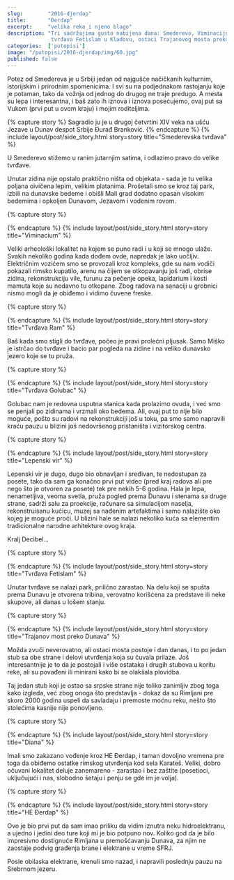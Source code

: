 ```yaml
---
slug:        "2016-djerdap"
title:       "Đerdap"
excerpt:     "velika reka i njeno blago"
description: "Tri sadržajima gusto nabijena dana: Smederevo, Viminacijum, tvrđava Ram, tvrđava Golubac, Lepenski vir, 
              tvrđava Fetislam u Kladovu, ostaci Trajanovog mosta preko Dunava, obilazak HE Đerdap, Srebrno ostrvo"
categories:  ['putopisi']
image: "/putopisi/2016-djerdap/img/60.jpg"
published: false
---
```


Potez od Smedereva je u Srbiji jedan od najgušće načičkanih kulturnim, istorijskim i prirodnim spomenicima.
I svi su na podjednakom rastojanju koje je potaman, tako da vožnja od jednog do drugog ne traje predugo. A mesta
su lepa i interesantna, i baš zato ih iznova i iznova posećujemo, ovaj put sa Vukom (prvi put u ovom kraju) i
mojim roditeljima.

{% capture story %}
Sagradio ju je u drugoj četvrtini XIV veka na ušću Jezave u Dunav despot Srbije Đurađ Branković.
{% endcapture %}
{% include layout/post/side_story.html story=story title="Smederevska tvrđava" %}

U Smederevo stižemo u ranim jutarnjim satima, i odlazimo pravo do velike tvrđave.

Unutar zidina nije opstalo praktično ništa od objekata - sada je tu velika poljana oivičena lepim, velikim
platanima. Prošetali smo se kroz taj park, izbili na dunavske bedeme i obišli Mali grad dodatno opasan
visokim bedemima i opkoljen Dunavom, Jezavom i vodenim rovom.

{% capture story %}

{% endcapture %}
{% include layout/post/side_story.html story=story title="Viminacium" %}

Veliki arheološki lokalitet na kojem se puno radi i u koji se mnogo ulaže. Svakih nekoliko godina kada dođem
ovde, napredak je lako uočljiv. Električnim vozićem smo se provozali kroz kompleks, gde su nam vodiči pokazali
rimsko kupatilo, arenu na čijem se otkopavanju još radi, obrise zidina, rekonstrukciju vile, furunu za pečenje
opeka, lapidarium i kosti mamuta koje su nedavno tu otkopane. Zbog radova na sanaciji u grobnici nismo mogli da
je obiđemo i vidimo čuvene freske.

{% capture story %}

{% endcapture %}
{% include layout/post/side_story.html story=story title="Tvrđava Ram" %}

Baš kada smo stigli do tvrđave, počeo je pravi prolećni pljusak. Samo Miško je istrčao do tvrđave i bacio par
pogleda na zidine i na veliko dunavsko jezero koje se tu pruža.

{% capture story %}

{% endcapture %}
{% include layout/post/side_story.html story=story title="Tvrđava Golubac" %}

Golubac nam je redovna usputna stanica kada prolazimo ovuda, i već smo se penjali po zidinama i vrzmali oko
bedema. Ali, ovaj put to nije bilo moguće, pošto su radovi na rekonstrukciji još u toku, pa smo samo napravili
kraću pauzu u blizini još nedovršenog pristaništa i vizitorskog centra.


{% capture story %}

{% endcapture %}
{% include layout/post/side_story.html story=story title="Lepenski vir" %}

Lepenski vir je dugo, dugo bio obnavljan i sređivan, te nedostupan za posete, tako da sam ga konačno prvi put video
(pred kraj radova ali pre nego što je otvoren za posete) tek pre nekih 5-6 godina. Hala je lepa, nenametljiva,
veoma svetla, pruža pogled prema Dunavu i stenama sa druge strane, sadrži salu za proekcije, računare sa
simulacijom naselja, rekonstruisanu kućicu, muzej sa nađenim artefaktima i samo nalazište oko kojeg je moguće
proći. U blizini hale se nalazi nekoliko kuća sa elementim tradicionalne narodne arhitekture ovog kraja.

Kralj Decibel...

{% capture story %}

{% endcapture %}
{% include layout/post/side_story.html story=story title="Tvrđava Fetislam" %}

Unutar tvrđave se nalazi park, prilično zarastao. Na delu koji se spušta prema Dunavu je otvorena tribina,
verovatno korišćena za predstave ili neke skupove, ali danas u lošem stanju.

{% capture story %}

{% endcapture %}
{% include layout/post/side_story.html story=story title="Trajanov most preko Dunava" %}

Možda zvuči neverovatno, ali ostaci mosta postoje i dan danas, i to po jedan stub sa obe strane i delovi 
utvrđenja koja su čuvala prilaze. Još interesantnije je to da je postojali i više ostataka i drugih stubova
u koritu reke, ali su povađeni ili minirani kako bi se olakšala plovidba.

Taj jedan stub koji je ostao sa srpske strane nije toliko zanimljiv zbog toga kako izgleda, već zbog onoga
što predstavlja - dokaz da su Rimljani pre skoro 2000 godina uspeli da savladaju i premoste moćnu reku, nešto
što stolećima kasnije nije ponovljeno.

{% capture story %}

{% endcapture %}
{% include layout/post/side_story.html story=story title="Diana" %}

Imali smo zakazano vođenje kroz HE Đerdap, i taman dovoljno vremena pre toga da obiđemo ostatke rimskog utvrđenja
kod sela Karateš. Veliki, dobro očuvani lokalitet deluje zanemareno - zarastao i bez zaštite (posetioci, uključujući
i nas, slobodno šetaju i penju se gde im je volja).

{% capture story %}

{% endcapture %}
{% include layout/post/side_story.html story=story title="HE Đerdap" %}

Ovo je bio prvi put da sam imao priliku da vidim iznutra neku hidroelektranu, a ujedno i jedini deo ture koji mi
je bio potpuno nov. Koliko god da je bilo impresivno dostignuće Rimljana u premošćavanju Dunava, za njim
ne zaostaje podvig građenja brane i elektrane u vreme SFRJ.

Posle obilaska elektrane, krenuli smo nazad, i napravili poslednju pauzu na Srebrnom jezeru.